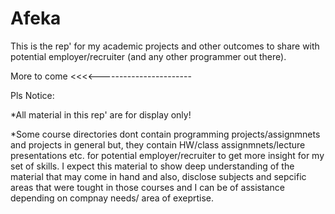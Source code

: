 # Afeka
This is the rep' for my academic projects and other outcomes to share with potential employer/recruiter (and any other programmer out there).

More to come <<<<-----------------------

Pls Notice: 


*All material in this rep' are for display only!



*Some course directories dont contain programming projects/assignmnets and projects in general but,
 they contain HW/class assignmnets/lecture presentations etc. for potential employer/recruiter to get more insight
 for my set of skills. I expect this material to show deep understanding of the material that may come in hand and also,
 disclose subjects and sepcific areas that were tought in those courses and I can be of assistance depending 
 on compnay needs/ area of exeprtise.  


